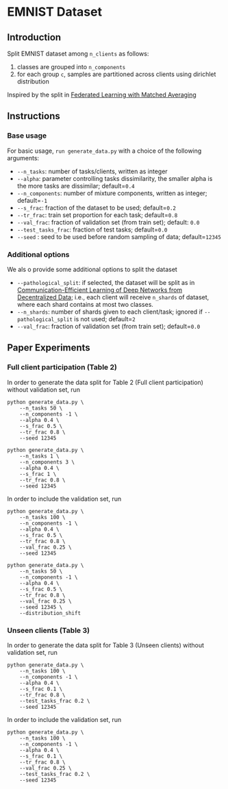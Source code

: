 # EMNIST Dataset

## Introduction

Split EMNIST dataset among `n_clients` as follows:

1. classes are grouped into `n_components`
2. for each group `c`, samples are partitioned across clients using dirichlet distribution

Inspired by the split in [Federated Learning with Matched Averaging](https://arxiv.org/abs/2002.06440)

## Instructions

### Base usage

For basic usage, `run generate_data.py` with a choice of the following arguments:

- ```--n_tasks```: number of tasks/clients, written as integer
- ```--alpha```: parameter controlling tasks dissimilarity, the smaller alpha is the more tasks are dissimilar;
  default=``0.4``
- ```--n_components```: number of mixture components, written as integer; default=``-1``
- ```--s_frac```: fraction of the dataset to be used; default=``0.2``
- ```--tr_frac```: train set proportion for each task; default=``0.8``
- ```--val_frac```: fraction of validation set (from train set); default: ``0.0``
- ```--test_tasks_frac```: fraction of test tasks; default=``0.0``
- ```--seed``` : seed to be used before random sampling of data; default=``12345``

### Additional options

We als o provide some additional options to split the dataset

- ```--pathological_split```: if selected, the dataset will be split as in
  [Communication-Efficient Learning of Deep Networks from Decentralized Data](https://arxiv.org/abs/1602.05629);
  i.e., each client will receive `n_shards` of dataset, where each shard contains at most two classes.
- ```--n_shards```: number of shards given to each client/task;
  ignored if `--pathological_split` is not used;
  default=`2`
- ```--val_frac```: fraction of validation set (from train set); default=`0.0`

## Paper Experiments

### Full client participation (Table 2)

In order to generate the data split for Table 2 (Full client participation)
without validation set, run

```
python generate_data.py \
    --n_tasks 50 \
    --n_components -1 \
    --alpha 0.4 \
    --s_frac 0.5 \
    --tr_frac 0.8 \
    --seed 12345    
```

```
python generate_data.py \
    --n_tasks 1 \
    --n_components 3 \
    --alpha 0.4 \
    --s_frac 1 \
    --tr_frac 0.8 \
    --seed 12345    
```

In order to include the validation set, run

```
python generate_data.py \
    --n_tasks 100 \
    --n_components -1 \
    --alpha 0.4 \
    --s_frac 0.5 \
    --tr_frac 0.8 \
    --val_frac 0.25 \
    --seed 12345    
```

```
python generate_data.py \
    --n_tasks 50 \
    --n_components -1 \
    --alpha 0.4 \
    --s_frac 0.5 \
    --tr_frac 0.8 \
    --val_frac 0.25 \
    --seed 12345 \
    --distribution_shift  
```

### Unseen clients (Table 3)

In order to generate the data split for Table 3 (Unseen clients) without
validation set, run

```
python generate_data.py \
    --n_tasks 100 \
    --n_components -1 \
    --alpha 0.4 \
    --s_frac 0.1 \
    --tr_frac 0.8 \
    --test_tasks_frac 0.2 \
    --seed 12345
```

In order to include the validation set, run

```
python generate_data.py \
    --n_tasks 100 \
    --n_components -1 \
    --alpha 0.4 \
    --s_frac 0.1 \
    --tr_frac 0.8 \
    --val_frac 0.25 \
    --test_tasks_frac 0.2 \
    --seed 12345
```

